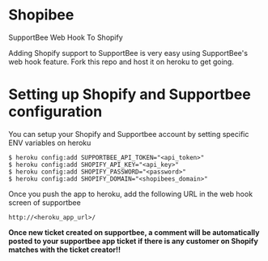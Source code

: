 Shopibee
========

SupportBee Web Hook To Shopify

Adding Shopify support to SupportBee is very easy using SupportBee's web hook feature. Fork this repo and host it on heroku to get going. 

# Setting up Shopify and Supportbee configuration

You can setup your Shopify and Supportbee account by setting specific ENV variables on heroku

```
$ heroku config:add SUPPORTBEE_API_TOKEN="<api_token>"
$ heroku config:add SHOPIFY_API_KEY="<api_key>"
$ heroku config:add SHOPIFY_PASSWORD="<password>"
$ heroku config:add SHOPIFY_DOMAIN="<shopibees_domain>"
```

Once you push the app to heroku, add the following URL in the web hook screen of supportbee

```
http://<heroku_app_url>/
```

**Once new ticket created on supportbee, a comment will be automatically posted to your supportbee app ticket if there is any customer on Shopify matches with the ticket creator!!**
